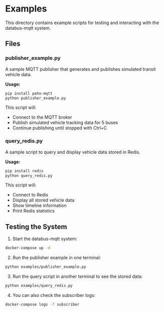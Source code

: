 # Examples

This directory contains example scripts for testing and interacting with the databus-mqtt system.

## Files

### publisher_example.py

A sample MQTT publisher that generates and publishes simulated transit vehicle data.

**Usage:**
```bash
pip install paho-mqtt
python publisher_example.py
```

This script will:
- Connect to the MQTT broker
- Publish simulated vehicle tracking data for 5 buses
- Continue publishing until stopped with Ctrl+C

### query_redis.py

A sample script to query and display vehicle data stored in Redis.

**Usage:**
```bash
pip install redis
python query_redis.py
```

This script will:
- Connect to Redis
- Display all stored vehicle data
- Show timeline information
- Print Redis statistics

## Testing the System

1. Start the databus-mqtt system:
```bash
docker-compose up -d
```

2. Run the publisher example in one terminal:
```bash
python examples/publisher_example.py
```

3. Run the query script in another terminal to see the stored data:
```bash
python examples/query_redis.py
```

4. You can also check the subscriber logs:
```bash
docker-compose logs -f subscriber
```
